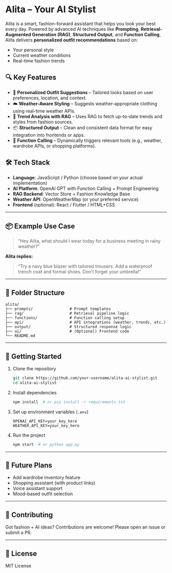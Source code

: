 # Alita – Your AI Stylist

Alita is a smart, fashion-forward assistant that helps you look your best every day. Powered by advanced AI techniques like **Prompting**, **Retrieval-Augmented Generation (RAG)**, **Structured Output**, and **Function Calling**, Alita delivers **personalized outfit recommendations** based on:

* Your personal style
* Current weather conditions
* Real-time fashion trends


## 🔍 Key Features

* 👗 **Personalized Outfit Suggestions** – Tailored looks based on user preferences, location, and context.
* ☁️ **Weather-Aware Styling** – Suggests weather-appropriate clothing using real-time weather APIs.
* 🔎 **Trend Analysis with RAG** – Uses RAG to fetch up-to-date trends and styles from fashion sources.
* 📦 **Structured Output** – Clean and consistent data format for easy integration into frontends or apps.
* 🔧 **Function Calling** – Dynamically triggers relevant tools (e.g., weather, wardrobe APIs, or shopping platforms).



## 🛠️ Tech Stack

* **Language**: JavaScript / Python (choose based on your actual implementation)
* **AI Platform**: OpenAI GPT with Function Calling + Prompt Engineering
* **RAG Backend**: Vector Store + Fashion Knowledge Base
* **Weather API**: OpenWeatherMap (or your preferred service)
* **Frontend** (optional): React / Flutter / HTML+CSS

---

## 📦 Example Use Case

> “Hey Alita, what should I wear today for a business meeting in rainy weather?”

**Alita replies:**

> “Try a navy blue blazer with tailored trousers. Add a waterproof trench coat and formal shoes. Don’t forget your umbrella!”

---

## 📁 Folder Structure

```
alita/
├── prompts/                # Prompt templates
├── rag/                    # Retrieval pipeline logic
├── functions/              # Function calling setup
├── api/                    # API integrations (weather, trends, etc.)
├── output/                 # Structured response logic
├── ui/                     # (Optional) Frontend code
└── README.md
```

---

## 🚀 Getting Started

1. Clone the repository

   ```bash
   git clone https://github.com/your-username/alita-ai-stylist.git
   cd alita-ai-stylist
   ```

2. Install dependencies

   ```bash
   npm install  # or pip install -r requirements.txt
   ```

3. Set up environment variables (`.env`)

   ```
   OPENAI_API_KEY=your_key_here
   WEATHER_API_KEY=your_key_here
   ```

4. Run the project

   ```bash
   npm start  # or python app.py
   ```

---

## 🧠 Future Plans

* Add wardrobe inventory feature
* Shopping assistant (with product links)
* Voice assistant support
* Mood-based outfit selection

---

## 🤝 Contributing

Got fashion + AI ideas? Contributions are welcome!
Please open an issue or submit a PR.

---

## 📄 License

MIT License